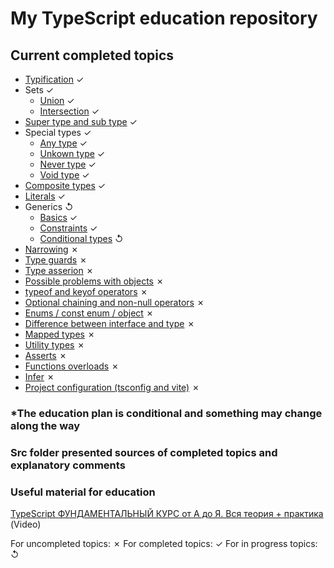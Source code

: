 # My TypeScript education repository

## Current completed topics

- [Typification](./src/typification.ts) ✓
- Sets ✓
  - [Union](./src/union.ts) ✓
  - [Intersection](./src/intersection.ts) ✓
- [Super type and sub type](./src/superTypesAndSubTypes.ts) ✓
- Special types ✓
  - [Any type](./src/any.ts) ✓
  - [Unkown type](./src/unkown.ts) ✓
  - [Never type](./src/never.ts) ✓
  - [Void type](./src/void.ts) ✓
- [Composite types](./src/compositeTypes.ts) ✓
- [Literals](./src/literals.ts) ✓
- Generics ↺
  - [Basics](./src/genericsBasics.ts) ✓
  - [Constraints](./src/genericsConstraints.ts) ✓
  - [Conditional types](.) ↺
- [Narrowing](.) ✗
- [Type guards](.) ✗
- [Type asserion](.) ✗
- [Possible problems with objects](.) ✗
- [typeof and keyof operators](.) ✗
- [Optional chaining and non-null operators](.) ✗
- [Enums / const enum / object](.) ✗
- [Difference between interface and type](.) ✗
- [Mapped types](.) ✗
- [Utility types](.) ✗
- [Asserts](.) ✗
- [Functions overloads](.) ✗
- [Infer](.) ✗
- [Project configuration (tsconfig and vite)](.) ✗

### \*The education plan is conditional and something may change along the way

### Src folder presented sources of completed topics and explanatory comments

### Useful material for education

[TypeScript ФУНДАМЕНТАЛЬНЫЙ КУРС от А до Я. Вся теория + практика](https://www.youtube.com/watch?v=LWtHl__oEWc&t=8681s) (Video)

For uncompleted topics: ✗
For completed topics: ✓
For in progress topics: ↺
